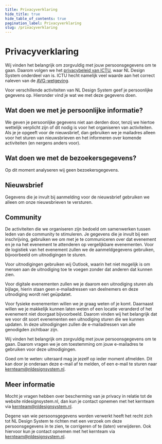 ```yaml
---
title: Privacyverklaring
hide_title: true
hide_table_of_contents: true
pagination_label: Privacyverklaring
slug: /privacyverklaring
---
```


# Privacyverklaring

Wij vinden het belangrijk om zorgvuldig met jouw persoonsgegevens om te gaan. Daarom volgen we het [privacybeleid van ICTU](https://www.ictu.nl/hoe-bereikt-u-ons/privacy), waar NL Design System onderdeel van is. ICTU hecht namelijk veel waarde aan het correct naleven van de [AVG-wetgeving](https://www.autoriteitpersoonsgegevens.nl/themas/basis-avg/avg-algemeen/de-avg-in-het-kort).

Voor verschillende activiteiten van NL Design System geef je persoonlijke gegevens op. Hieronder vind je wat we met deze gegevens doen.

## Wat doen we met je persoonlijke informatie?

We geven je persoonlijke gegevens niet aan derden door, tenzij we hiertoe wettelijk verplicht zijn of dit nodig is voor het organiseren van activiteiten. Als je je opgeeft voor de nieuwsbrief, dan gebruiken we je mailadres alleen voor het sturen van nieuwsbrieven en het informeren over komende activiteiten (en nergens anders voor).

## Wat doen we met de bezoekersgegevens?

Op dit moment analyseren wij geen bezoekersgegevens.

## Nieuwsbrief

Gegevens die je invult bij aanmelding voor de nieuwsbrief gebruiken we alleen om onze nieuwsbrieven te versturen.

## Community

De activiteiten die we organiseren zijn bedoeld om samenwerken tussen leden van de community te stimuleren. Je gegevens die je invult bij een inschrijving, gebruiken we om met je te communiceren over dat evenement en je na het evenement te attenderen op vergelijkbare evenementen. Voor de logistiek van het evenement zullen we de aanmeldgegevens gebruiken, bijvoorbeeld om uitnodigingen te sturen.

Voor uitnodigingen gebruiken wij Outlook, waarin het niet mogelijk is om mensen aan de uitnodiging toe te voegen zonder dat anderen dat kunnen zien.

Voor digitale evenementen zullen we je daarom een uitnodiging sturen als bijlage, hierin staan geen e-mailadressen van deelnemers en deze uitnodiging wordt niet geüpdatet.

Voor fysieke evenementen willen we je graag weten of je komt. Daarnaast willen we je makkelijk kunnen laten weten of een locatie veranderd of het evenement niet doorgaat bijvoorbeeld. Daarom vinden wij het belangrijk dat we voor dit soort evenementen een uitnodiging sturen die we kunnen updaten. In deze uitnodigingen zullen de e-mailadressen van alle genodigden zichtbaar zijn.

Wij vinden het belangrijk om zorgvuldig met jouw persoonsgegevens om te gaan. Daarom vragen we je om toestemming om jouw e-mailadres te gebruiken voor deze uitnodigingen.

Goed om te weten: uiteraard mag je jezelf op ieder moment afmelden. Dit kan door je onderaan deze e-mail af te melden, of een e-mail te sturen naar [kernteam@nldesignsystem.nl](kernteam@nldesignsystem.nl).

## Meer informatie

Mocht je vragen hebben over bescherming van je privacy in relatie tot de website nldesignsystem.nl, dan kun je contact opnemen met het kernteam via kernteam@nldesignsystem.nl.

Degene van wie persoonsgegevens worden verwerkt heeft het recht zich tot NL Design System te richten met een verzoek om deze persoonsgegevens in te zien, te corrigeren of te (laten) verwijderen. Ook hiervoor kun je contact opnemen met het kernteam via [kernteam@nldesignsystem.nl](mailto:kernteam@nldesignsystem.nl).
